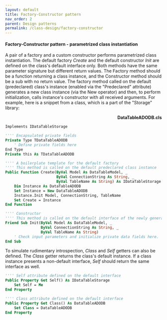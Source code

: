```yaml
---
layout: default
title: Factory-Constructor pattern
nav_order: 2
parent: Design patterns
permalink: /class-design/factory-constructor
---
```


#### Factory-Constructor pattern - parametrized class instantiation

A pair of a factory and a custom constructor performs parametrized class instantiation. The default factory *Create* and the default constructor *Init* are defined on the class's default interface only. Both methods have the same parameter signature but different return values. The Factory method should be a function returning a class instance, and the Constructor method should be a sub with no return value. The factory method called on the default (predeclared) class's instance (enabled via the "Predeclared" attribute) generates a new class instance (via the New operator) and then, to perform initialization, calls instance's constructor with all received arguments. For example, here is a snippet from a class, which is a part of the "Storage" library:

<p align="right"><b>DataTableADODB.cls</b></p>

```vb
Implements IDataTableStorage

'''' Encapsulated private fields
Private Type TDataTableADODB
    ' Define private fields here
End Type
Private this As TDataTableADODB

'''' A boilerplate template for the default factory
'''' This method is called on the default predeclared class instance
Public Function Create(ByVal Model As DataTableModel, _
                       ByVal ConnectionString As String, _
                       ByVal TableName As String) As IDataTableStorage
    Dim Instance As DataTableADODB
    Set Instance = New DataTableADODB
    Instance.Init Model, ConnectionString, TableName
    Set Create = Instance
End Function

'''' Constructor
'''' This method is called on the default interface of the newly generated class instance
Friend Sub Init(ByVal Model As DataTableModel, _
                ByVal ConnectionString As String, _
                ByVal TableName As String)
    ' Check input parameters and initialize private data fields here.
End Sub
```

To simulate rudimentary introspection, *Class* and *Self* getters can also be defined. The *Class* getter returns the class's default instance. If a class instance presents a non-default interface, *Self* should return the same interface as well.

```vb
'''' Self attribute defined on the default interface
Public Property Get Self() As IDataTableStorage
    Set Self = Me
End Property

'''' Class attribute defined on the default interface
Public Property Get Class() As DataTableADODB
    Set Class = DataTableADODB
End Property
```
